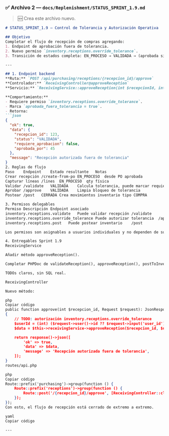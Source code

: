 ### ✅ Archivo 2 — `docs/Replenishment/STATUS_SPRINT_1.9.md`
> 🆕 Crea este archivo nuevo.

```markdown
# STATUS_SPRINT_1.9 – Control de Tolerancia y Autorización Operativa

## Objetivo
Completar el flujo de recepción de compras agregando:
1. Endpoint de aprobación fuera de tolerancia.
2. Nuevo permiso `inventory.receptions.override_tolerance`.
3. Transición de estados completa: EN_PROCESO → VALIDADA → (aprobada si aplica) → CERRADA.

---

## 1. Endpoint backend
**Ruta:** `POST /api/purchasing/receptions/{recepcion_id}/approve`  
**Controlador:** `ReceivingController@approveReception`  
**Servicio:** `ReceivingService::approveReception(int $recepcionId, int $userId): array`

**Comportamiento:**
- Requiere permiso `inventory.receptions.override_tolerance`.
- Marca `aprobada_fuera_tolerancia = true`.
- Retorna:
```json
{
  "ok": true,
  "data": {
    "recepcion_id": 123,
    "status": "VALIDADA",
    "requiere_aprobacion": false,
    "aprobada_por": 45
  },
  "message": "Recepción autorizada fuera de tolerancia"
}
2. Reglas de flujo
Paso	Endpoint	Estado resultante	Notas
Crear recepción	/create-from-po	EN_PROCESO	desde PO aprobada
Capturar líneas	/lines	EN_PROCESO	qty física
Validar	/validate	VALIDADA	Calcula tolerancia, puede marcar requiere_aprobacion=true
Aprobar	/approve	VALIDADA	Limpia bloqueo de tolerancia
Postear	/post	CERRADA	Crea movimientos inventario tipo COMPRA

3. Permisos delegables
Permiso	Descripción	Endpoint asociado
inventory.receptions.validate	Puede validar recepción	/validate
inventory.receptions.override_tolerance	Puede autorizar tolerancia	/approve
inventory.receptions.post	Puede postear inventario	/post

Los permisos son asignables a usuarios individuales y no dependen de su puesto o rol.

4. Entregables Sprint 1.9
ReceivingService

Añadir método approveReception().

Completar PHPDoc de validateReception(), approveReception(), postToInventory().

TODOs claros, sin SQL real.

ReceivingController

Nuevo método:

php
Copiar código
public function approve(int $recepcion_id, Request $request): JsonResponse
{
    // TODO: autorización inventory.receptions.override_tolerance
    $userId = (int) ($request->user()->id ?? $request->input('user_id'));
    $data = $this->receivingService->approveReception($recepcion_id, $userId);

    return response()->json([
        'ok' => true,
        'data' => $data,
        'message' => 'Recepción autorizada fuera de tolerancia',
    ]);
}
routes/api.php

php
Copiar código
Route::prefix('purchasing')->group(function () {
    Route::prefix('receptions')->group(function () {
        Route::post('/{recepcion_id}/approve', [ReceivingController::class, 'approve']);
    });
});
Con esto, el flujo de recepción está cerrado de extremo a extremo.

yaml
Copiar código

---